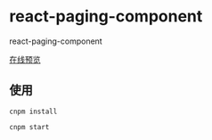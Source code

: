 # react-paging-component
react-paging-component

[在线预览](https://cqboybrand.github.io/react-paging-component/build/index.html) 

## 使用

```
cnpm install

cnpm start

```